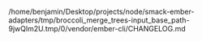 /home/benjamin/Desktop/projects/node/smack-ember-adapters/tmp/broccoli_merge_trees-input_base_path-9jwQlm2U.tmp/0/vendor/ember-cli/CHANGELOG.md
